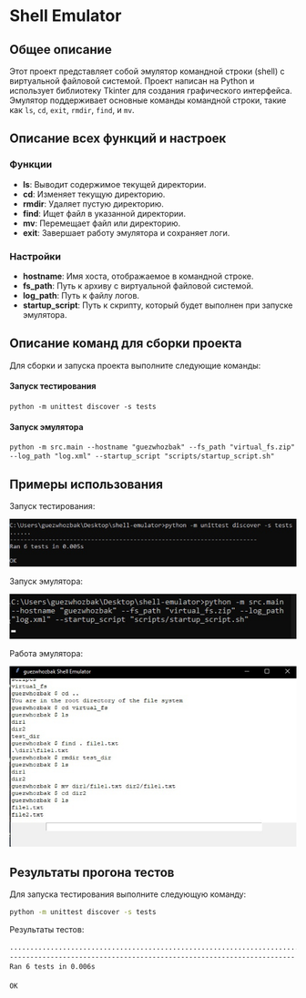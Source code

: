  # Shell Emulator

## Общее описание

Этот проект представляет собой эмулятор командной строки (shell) с виртуальной файловой системой. Проект написан на Python и использует библиотеку Tkinter для создания графического интерфейса. Эмулятор поддерживает основные команды командной строки, такие как `ls`, `cd`, `exit`, `rmdir`, `find`, и `mv`.

## Описание всех функций и настроек

### Функции

- **ls**: Выводит содержимое текущей директории.
- **cd**: Изменяет текущую директорию.
- **rmdir**: Удаляет пустую директорию.
- **find**: Ищет файл в указанной директории.
- **mv**: Перемещает файл или директорию.
- **exit**: Завершает работу эмулятора и сохраняет логи.

### Настройки

- **hostname**: Имя хоста, отображаемое в командной строке.
- **fs_path**: Путь к архиву с виртуальной файловой системой.
- **log_path**: Путь к файлу логов.
- **startup_script**: Путь к скрипту, который будет выполнен при запуске эмулятора.

## Описание команд для сборки проекта

Для сборки и запуска проекта выполните следующие команды:

#### Запуск тестирования
```
python -m unittest discover -s tests
```
#### Запуск эмулятора
```
python -m src.main --hostname "guezwhozbak" --fs_path "virtual_fs.zip" --log_path "log.xml" --startup_script "scripts/startup_script.sh"
```
## Примеры использования

Запуск тестирования:

![image](https://github.com/guezwhozbak/configuration-upravlation/blob/main/homework1/screenshots/hw1_2.jpg)

Запуск эмулятора:

![image](https://github.com/guezwhozbak/configuration-upravlation/blob/main/homework1/screenshots/hw1_1.jpg)

Работа эмулятора:

![image](https://github.com/guezwhozbak/configuration-upravlation/blob/main/homework1/screenshots/hw1_3.jpg)
## Результаты прогона тестов

Для запуска тестирования выполните следующую команду:
```sh
python -m unittest discover -s tests
```
Результаты тестов:
```sh
.......................................................................
----------------------------------------------------------------------
Ran 6 tests in 0.006s

OK
```
